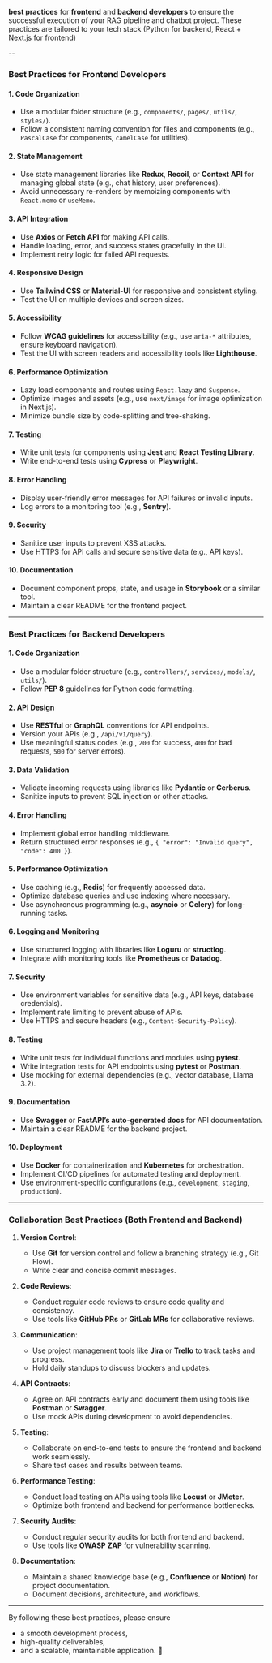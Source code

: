  **best practices** for **frontend** and **backend developers** to ensure the successful execution of your RAG pipeline and chatbot project. 
 These practices are tailored to your tech stack (Python for backend, React + Next.js for frontend)

--

### **Best Practices for Frontend Developers**

#### **1. Code Organization**
- Use a modular folder structure (e.g., `components/`, `pages/`, `utils/`, `styles/`).
- Follow a consistent naming convention for files and components (e.g., `PascalCase` for components, `camelCase` for utilities).

#### **2. State Management**
- Use state management libraries like **Redux**, **Recoil**, or **Context API** for managing global state (e.g., chat history, user preferences).
- Avoid unnecessary re-renders by memoizing components with `React.memo` or `useMemo`.

#### **3. API Integration**
- Use **Axios** or **Fetch API** for making API calls.
- Handle loading, error, and success states gracefully in the UI.
- Implement retry logic for failed API requests.

#### **4. Responsive Design**
- Use **Tailwind CSS** or **Material-UI** for responsive and consistent styling.
- Test the UI on multiple devices and screen sizes.

#### **5. Accessibility**
- Follow **WCAG guidelines** for accessibility (e.g., use `aria-*` attributes, ensure keyboard navigation).
- Test the UI with screen readers and accessibility tools like **Lighthouse**.

#### **6. Performance Optimization**
- Lazy load components and routes using `React.lazy` and `Suspense`.
- Optimize images and assets (e.g., use `next/image` for image optimization in Next.js).
- Minimize bundle size by code-splitting and tree-shaking.

#### **7. Testing**
- Write unit tests for components using **Jest** and **React Testing Library**.
- Write end-to-end tests using **Cypress** or **Playwright**.

#### **8. Error Handling**
- Display user-friendly error messages for API failures or invalid inputs.
- Log errors to a monitoring tool (e.g., **Sentry**).

#### **9. Security**
- Sanitize user inputs to prevent XSS attacks.
- Use HTTPS for API calls and secure sensitive data (e.g., API keys).

#### **10. Documentation**
- Document component props, state, and usage in **Storybook** or a similar tool.
- Maintain a clear README for the frontend project.

---

### **Best Practices for Backend Developers**

#### **1. Code Organization**
- Use a modular folder structure (e.g., `controllers/`, `services/`, `models/`, `utils/`).
- Follow **PEP 8** guidelines for Python code formatting.

#### **2. API Design**
- Use **RESTful** or **GraphQL** conventions for API endpoints.
- Version your APIs (e.g., `/api/v1/query`).
- Use meaningful status codes (e.g., `200` for success, `400` for bad requests, `500` for server errors).

#### **3. Data Validation**
- Validate incoming requests using libraries like **Pydantic** or **Cerberus**.
- Sanitize inputs to prevent SQL injection or other attacks.

#### **4. Error Handling**
- Implement global error handling middleware.
- Return structured error responses (e.g., `{ "error": "Invalid query", "code": 400 }`).

#### **5. Performance Optimization**
- Use caching (e.g., **Redis**) for frequently accessed data.
- Optimize database queries and use indexing where necessary.
- Use asynchronous programming (e.g., **asyncio** or **Celery**) for long-running tasks.

#### **6. Logging and Monitoring**
- Use structured logging with libraries like **Loguru** or **structlog**.
- Integrate with monitoring tools like **Prometheus** or **Datadog**.

#### **7. Security**
- Use environment variables for sensitive data (e.g., API keys, database credentials).
- Implement rate limiting to prevent abuse of APIs.
- Use HTTPS and secure headers (e.g., `Content-Security-Policy`).

#### **8. Testing**
- Write unit tests for individual functions and modules using **pytest**.
- Write integration tests for API endpoints using **pytest** or **Postman**.
- Use mocking for external dependencies (e.g., vector database, Llama 3.2).

#### **9. Documentation**
- Use **Swagger** or **FastAPI’s auto-generated docs** for API documentation.
- Maintain a clear README for the backend project.

#### **10. Deployment**
- Use **Docker** for containerization and **Kubernetes** for orchestration.
- Implement CI/CD pipelines for automated testing and deployment.
- Use environment-specific configurations (e.g., `development`, `staging`, `production`).

---

### **Collaboration Best Practices (Both Frontend and Backend)**

1. **Version Control**:
   - Use **Git** for version control and follow a branching strategy (e.g., Git Flow).
   - Write clear and concise commit messages.

2. **Code Reviews**:
   - Conduct regular code reviews to ensure code quality and consistency.
   - Use tools like **GitHub PRs** or **GitLab MRs** for collaborative reviews.

3. **Communication**:
   - Use project management tools like **Jira** or **Trello** to track tasks and progress.
   - Hold daily standups to discuss blockers and updates.

4. **API Contracts**:
   - Agree on API contracts early and document them using tools like **Postman** or **Swagger**.
   - Use mock APIs during development to avoid dependencies.

5. **Testing**:
   - Collaborate on end-to-end tests to ensure the frontend and backend work seamlessly.
   - Share test cases and results between teams.

6. **Performance Testing**:
   - Conduct load testing on APIs using tools like **Locust** or **JMeter**.
   - Optimize both frontend and backend for performance bottlenecks.

7. **Security Audits**:
   - Conduct regular security audits for both frontend and backend.
   - Use tools like **OWASP ZAP** for vulnerability scanning.

8. **Documentation**:
   - Maintain a shared knowledge base (e.g., **Confluence** or **Notion**) for project documentation.
   - Document decisions, architecture, and workflows.

---

By following these best practices, please ensure 
- a smooth development process,
- high-quality deliverables,
- and a scalable, maintainable application. 🚀
